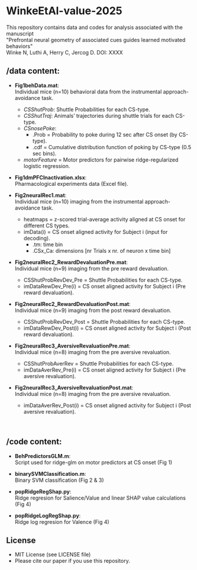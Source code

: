 # WinkeEtAl-value-2025

This repository contains data and codes for analysis associated with the manuscript <br>
"Prefrontal neural geometry of associated cues guides learned motivated behaviors" <br>
Winke N, Luthi A, Herry C, Jercog D.
DOI: XXXX

## /data content:

- __Fig1behData.mat__: <br> Individual mice (n=10) behavioral data from the instrumental approach-avoidance task.
  - _CSShutProb_: Shuttle Probabilities for each CS-type.
  - _CSShutTraj_: Animals’ trajectories during shuttle trials for each CS-type.
  - _CSnosePoke_:
    - .Prob = Probability to poke during 12 sec after CS onset (by CS-type).
    - .cdf = Cumulative distribution function of poking by CS-type (0.5 sec bins).
  - _motorFeature_ = Motor predictors for pairwise ridge-regularized logistic regression.
    
- __Fig1dmPFCInactivation.xlsx__:<br>
  Pharmacological experiments data (Excel file).

- __Fig2neuralRec1.mat__: <br>Individual mice (n=10) imaging from the instrumental approach-avoidance task.
  - heatmaps = z-scored trial-average activity aligned at CS onset for different CS types.
  - imData(i) = CS onset aligned activity for Subject i (input for decoding).
    - .tm: time bin
    - .CSx_Ca: dimensions [nr Trials x nr. of neuron x time bin]

- __Fig2neuralRec2_RewardDevaluationPre.mat__:
	<br> Individual mice (n=9) imaging from the pre reward devaluation.
  - CSShutProbRevDev_Pre = Shuttle Probabilities for each CS-type.
  - imDataRewDev_Pre(i) = CS onset aligned activity for Subject i (Pre reward devaluation).

- __Fig2neuralRec2_RewardDevaluationPost.mat__:
  <br> Individual mice (n=9) imaging from the post reward devaluation.
  - CSShutProbRevDev_Post = Shuttle Probabilities for each CS-type.
  - imDataRewDev_Post(i) = CS onset aligned activity for Subject i (Post reward devaluation).

- __Fig2neuralRec3_AversiveRevaluationPre.mat__:
  <br> Individual mice (n=8) imaging from the pre aversive revaluation.
  - CSShutProbAverRev = Shuttle Probabilities for each CS-type.
  - imDataAverRev_Pre(i) = CS onset aligned activity for Subject i (Pre aversive revaluation).

- __Fig2neuralRec3_AversiveRevaluationPost.mat__:
  <br> Individual mice (n=8) imaging from the pre aversive revaluation.
  - imDataAverRev_Post(i) = CS onset aligned activity for Subject i (Post aversive revaluation).
<br>

## /code content:
- __BehPredictorsGLM.m__:
  <br> Script used for ridge-glm on motor predictors at CS onset (Fig 1)

- __binarySVMClassification.m__:
  <br> Binary SVM classification (Fig 2 & 3)

- __popRidgeRegShap.py__:
  <br> Ridge regresion for Salience/Value and linear SHAP value calculations (Fig 4)
  
- __popRidgeLogRegShap.py__:
  <br> Ridge log regresion for Valence (Fig 4)

## License
- MIT License (see LICENSE file)
- Please cite our paper if you use this repository.
